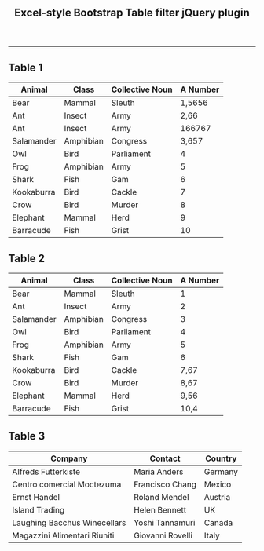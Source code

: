 <!DOCTYPE html>
<html lang="en">

<head>
  <meta charset="utf-8">
  <title>Excel Bootstrap Table Filter</title>
</head>

<body>
  <!-- Load jQuery -->
  <script src="./js/jquery-3.5.1.min.js"></script>
  <!-- Load the plugin bundle. -->
  <script src="./js/excel-bootstrap-table-filter-bundle.js"></script>
  <link rel="stylesheet" href="https://cdnjs.cloudflare.com/ajax/libs/twitter-bootstrap/4.0.0-alpha.6/css/bootstrap.min.css" />
  <link rel="stylesheet" href="./css/excel-bootstrap-table-filter-style.css" />
  <link rel="stylesheet" href="https://stackpath.bootstrapcdn.com/font-awesome/4.7.0/css/font-awesome.min.css">

  <section class="alternate page-heading">
    <div class="container">
      <header>
        <h1>Excel-style Bootstrap Table filter jQuery plugin</h1>
      </header>
      <p class="lead"></p>
  </section>
  <hr>
<div class="container">
  <div class="row">
    <div class="col-md-12">
      <h2>Table 1</h2>
      <table id="table" class="table table-bordered table-intel">
        <thead>
          <tr>
            <th class="filter" data-header-key="animal">Animal</th>
            <th class="filter" data-header-key="class">Class</th>
            <th data-header-key="noun">Collective Noun</th>
            <th class="filter" data-header--key="number">A Number</th>
          </tr>
        </thead>
        <tbody>
          <tr>
            <td>Bear</td>
            <td>Mammal</td>
            <td>Sleuth</td>
            <td>1,5656</td>
          </tr>
          <tr>
            <td>Ant</td>
            <td>Insect</td>
            <td>Army</td>
            <td>2,66</td>
          </tr>
          <tr>
            <td>Ant</td>
            <td>Insect</td>
            <td>Army</td>
            <td>166767</td>
          </tr>
          <tr>
            <td>Salamander</td>
            <td>Amphibian</td>
            <td>Congress</td>
            <td>3,657</td>
          </tr>
          <tr>
            <td>Owl</td>
            <td>Bird</td>
            <td>Parliament</td>
            <td>4</td>
          </tr>
          <tr>
            <td>Frog</td>
            <td>Amphibian</td>
            <td>Army</td>
            <td>5</td>
          </tr>
          <tr>
            <td>Shark</td>
            <td>Fish</td>
            <td>Gam</td>
            <td>6</td>
          </tr>
          <tr>
            <td>Kookaburra</td>
            <td>Bird</td>
            <td>Cackle</td>
            <td>7</td>
          </tr>
          <tr>
            <td>Crow</td>
            <td>Bird</td>
            <td>Murder</td>
            <td>8</td>
          </tr>
          <tr>
            <td>Elephant</td>
            <td>Mammal</td>
            <td>Herd</td>
            <td>9</td>
          </tr>
          <tr>
            <td>Barracude</td>
            <td>Fish</td>
            <td>Grist</td>
            <td>10</td>
          </tr>
        </tbody>
      </table>
    </div>
  </div>
  <div class="row">
    <div class="col-md-12">
      <h2>Table 2</h2>
      <table id="table2" class="table table-bordered table-intel">
        <thead>
          <tr>
            <th class="filter">Animal</th>
            <th class="filter">Class</th>
            <th class="filter">Collective Noun</th>
            <th class="filter">A Number</th>
          </tr>
        </thead>
        <tbody>
          <tr>
            <td>Bear</td>
            <td>Mammal</td>
            <td>Sleuth</td>
            <td>1</td>
          </tr>
          <tr>
            <td>Ant</td>
            <td>Insect</td>
            <td>Army</td>
            <td>2</td>
          </tr>
          <tr>
            <td>Salamander</td>
            <td>Amphibian</td>
            <td>Congress</td>
            <td>3</td>
          </tr>
          <tr>
            <td>Owl</td>
            <td>Bird</td>
            <td>Parliament</td>
            <td>4</td>
          </tr>
          <tr>
            <td>Frog</td>
            <td>Amphibian</td>
            <td>Army</td>
            <td>5</td>
          </tr>
          <tr>
            <td>Shark</td>
            <td>Fish</td>
            <td>Gam</td>
            <td>6</td>
          </tr>
          <tr>
            <td>Kookaburra</td>
            <td>Bird</td>
            <td>Cackle</td>
            <td>7,67</td>
          </tr>
          <tr>
            <td>Crow</td>
            <td>Bird</td>
            <td>Murder</td>
            <td>8,67</td>
          </tr>
          <tr>
            <td>Elephant</td>
            <td>Mammal</td>
            <td>Herd</td>
            <td>9,56</td>
          </tr>
          <tr>
            <td>Barracude</td>
            <td>Fish</td>
            <td>Grist</td>
            <td>10,4</td>
          </tr>
        </tbody>
      </table>
    </div>
  </div>
  <div class="row">
    <div class="col-md-12">
      <h2>Table 3</h2>
      <table id="table3" class="table table-bordered table-intel">
        <thead>
          <tr>
            <th>Company</th>
            <th>Contact</th>
            <th>Country</th>
          </tr>
        </thead>
        <tbody>
          <tr>
            <td>Alfreds Futterkiste</td>
            <td>Maria Anders</td>
            <td>Germany</td>
          </tr>
          <tr>
            <td>Centro comercial Moctezuma</td>
            <td>Francisco Chang</td>
            <td>Mexico</td>
          </tr>
          <tr>
            <td>Ernst Handel</td>
            <td>Roland Mendel</td>
            <td>Austria</td>
          </tr>
          <tr>
            <td>Island Trading</td>
            <td>Helen Bennett</td>
            <td>UK</td>
          </tr>
          <tr>
            <td>Laughing Bacchus Winecellars</td>
            <td>Yoshi Tannamuri</td>
            <td>Canada</td>
          </tr>
          <tr>
            <td>Magazzini Alimentari Riuniti</td>
            <td>Giovanni Rovelli</td>
            <td>Italy</td>
          </tr>
        </tbody>
      </table>
    </div>
  </div>
</div>


  <script>
    // Use the plugin once the DOM has been loaded.
    $(function () {
      // Apply the plugin
      $('#table').excelTableFilter({
        columnSelector: '.filter',
        spinner:{
          show:true,
          icon: 'fa fa-spinner fa-spin'
        },
        floatOptions: {
          decimalSeparator: ',',
          thousandsSeparator:'.'
        }
      });
      $('#table2').excelTableFilter();
      $('#table3').excelTableFilter();
    });
  </script>
</body>

</html>

